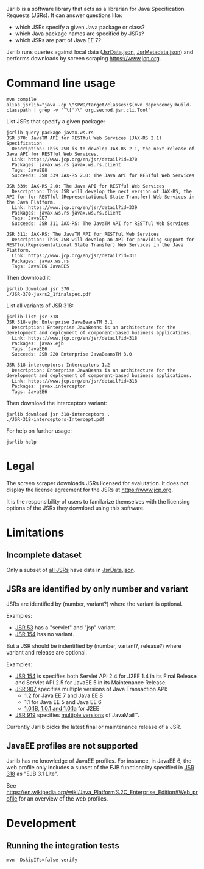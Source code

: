 Jsrlib is a software library that acts as a librarian for Java Specification
Requests (JSRs). It can answer questions like:

* which JSRs specify a given Java package or class?
* which Java package names are specified by JSRs?
* which JSRs are part of Java EE 7?

Jsrlib runs queries against local data
([JsrData.json](src/main/resources/org/secnod/jsr/store/JsrData.json),
[JsrMetadata.json](src/main/resources/org/secnod/jsr/store/JsrMetadata.json))
and performs downloads by screen scraping <https://www.jcp.org>.


# Command line usage

    mvn compile
    alias jsrlib="java -cp \"$PWD/target/classes:$(mvn dependency:build-classpath | grep -v '^\[')\" org.secnod.jsr.cli.Tool"

List JSRs that specify a given package:

    jsrlib query package javax.ws.rs
    JSR 370: JavaTM API for RESTful Web Services (JAX-RS 2.1) Specification
      Description: This JSR is to develop JAX-RS 2.1, the next release of Java API for RESTful Web Services.
      Link: https://www.jcp.org/en/jsr/detail?id=370
      Packages: javax.ws.rs javax.ws.rs.client
      Tags: JavaEE8
      Succeeds: JSR 339 JAX-RS 2.0: The Java API for RESTful Web Services

    JSR 339: JAX-RS 2.0: The Java API for RESTful Web Services
      Description: This JSR will develop the next version of JAX-RS, the API for for RESTful (Representational State Transfer) Web Services in the Java Platform.
      Link: https://www.jcp.org/en/jsr/detail?id=339
      Packages: javax.ws.rs javax.ws.rs.client
      Tags: JavaEE7
      Succeeds: JSR 311 JAX-RS: The JavaTM API for RESTful Web Services

    JSR 311: JAX-RS: The JavaTM API for RESTful Web Services
      Description: This JSR will develop an API for providing support for RESTful(Representational State Transfer) Web Services in the Java Platform.
      Link: https://www.jcp.org/en/jsr/detail?id=311
      Packages: javax.ws.rs
      Tags: JavaEE6 JavaEE5


Then download it:

    jsrlib download jsr 370 .
    ./JSR-370-jaxrs2_1finalspec.pdf

List all variants of JSR 318:

    jsrlib list jsr 318
    JSR 318-ejb: Enterprise JavaBeansTM 3.1
      Description: Enterprise JavaBeans is an architecture for the development and deployment of component-based business applications.
      Link: https://www.jcp.org/en/jsr/detail?id=318
      Packages: javax.ejb
      Tags: JavaEE6
      Succeeds: JSR 220 Enterprise JavaBeansTM 3.0

    JSR 318-interceptors: Interceptors 1.2
      Description: Enterprise JavaBeans is an architecture for the development and deployment of component-based business applications.
      Link: https://www.jcp.org/en/jsr/detail?id=318
      Packages: javax.interceptor
      Tags: JavaEE6

Then download the interceptors variant:

    jsrlib download jsr 318-interceptors .
    ./JSR-318-interceptors-Intercept.pdf

For help on further usage:

    jsrlib help


# Legal

The screen scraper downloads JSRs licensed for evalutation. It does not display the license agreement for the JSRs at <https://www.jcp.org>.

It is the responsibility of users to familarize themselves with the licensing options of the JSRs they download using this software.


# Limitations

## Incomplete dataset

Only a subset of [all JSRs](https://www.jcp.org/en/jsr/all) have data in
[JsrData.json](src/main/resources/org/secnod/jsr/store/JsrData.json).

## JSRs are identified by only number and variant

JSRs are identified by (number, variant?) where the variant is optional.

Examples:

  * [JSR 53](https://www.jcp.org/en/jsr/detail?id=53) has a "servlet" and "jsp"
    variant.
  * [JSR 154](https://www.jcp.org/en/jsr/detail?id=154) has no variant.

But a JSR should be indentified by (number, variant?, release?) where variant
and release are optional.

Examples:

  * [JSR 154](https://www.jcp.org/en/jsr/detail?id=154) is specifies both
    Servlet API 2.4 for J2EE 1.4 in its Final Release and Servlet API 2.5 for
    JavaEE 5 in its Maintenance Release.
  * [JSR 907](https://www.jcp.org/en/jsr/detail?id=907) specifies multiple
    versions of Java Transaction API:
    * 1.2 for Java EE 7 and Java EE 8
    * 1.1 for Java EE 5 and Java EE 6
    * [1.0.1B, 1.0.1 and 1.0.1a](http://www.oracle.com/technetwork/java/javaee/tech/jta-138684.html)
      for J2EE
 * [JSR 919](https://jcp.org/en/jsr/detail?id=919) specifies
   [multiple versions](https://stackoverflow.com/questions/45723816/single-jsr-multiple-api-versions)
   of JavaMail™.

Currently Jsrlib picks the latest final or maintenance release of a JSR.

## JavaEE profiles are not supported

Jsrlib has no knowledge of JavaEE profiles. For instance, in JavaEE 6, the web
profile only includes a subset of the EJB functionality specified in
[JSR 318](https://www.jcp.org/en/jsr/detail?id=318) as "EJB 3.1 Lite".

See
<https://en.wikipedia.org/wiki/Java_Platform%2C_Enterprise_Edition#Web_profile>
for an overview of the web profiles.


# Development

## Running the integration tests

    mvn -DskipITs=false verify

